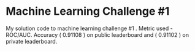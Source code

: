 # Machine Learning Challenge #1 
My solution code to machine learning challenge #1 . Metric used - ROC/AUC. 
Accuracy ( 0.91108 ) on public leaderboard and ( 0.91102 ) on private leaderboard.
